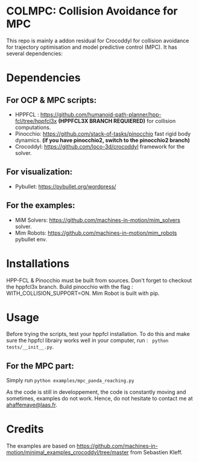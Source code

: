# COLMPC: Collision Avoidance for MPC

This repo is mainly a addon residual for Crocoddyl for collision avoidance for trajectory optimisation and model predictive control (MPC).
It has several dependencies: 

# Dependencies 

## For OCP & MPC scripts: 

- HPPFCL : https://github.com/humanoid-path-planner/hpp-fcl/tree/hppfcl3x **(HPPFCL3X BRANCH REQUIERED)** for collision computations.
- Pinocchio: https://github.com/stack-of-tasks/pinocchio fast rigid body dynamics. **(if you have pinocchio2, switch to the pinocchio2 branch)**
- Crocoddyl: https://github.com/loco-3d/crocoddyl framework for the solver.

## For visualization: 
- Pybullet: https://pybullet.org/wordpress/ 

## For the examples: 

- MiM Solvers: https://github.com/machines-in-motion/mim_solvers solver.
- Mim Robots: https://github.com/machines-in-motion/mim_robots pybullet env.

# Installations

HPP-FCL & Pinocchio must be built from sources. Don't forget to checkout the hppfcl3x branch. Build pinocchio with the flag : WITH_COLLISION_SUPPORT=ON. 
Mim Robot is built with pip.

# Usage

Before trying the scripts, test your hppfcl installation. To do this and make sure the hppfcl librairy works well in your computer, run : 
``` python tests/__init__.py```.

## For the MPC part:

Simply run ```python examples/mpc_panda_reaching.py```

As the code is still in developpement, the code is constantly moving and sometimes, examples do not work. Hence, do not hesitate to contact me at ahaffemaye@laas.fr. 

# Credits

The examples are based on https://github.com/machines-in-motion/minimal_examples_crocoddyl/tree/master from Sebastien Kleff. 

